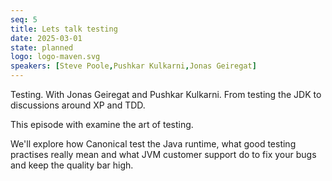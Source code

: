 ```yaml
---
seq: 5
title: Lets talk testing
date: 2025-03-01
state: planned
logo: logo-maven.svg
speakers: [Steve Poole,Pushkar Kulkarni,Jonas Geiregat]
---
```

Testing. With Jonas Geiregat and Pushkar Kulkarni. From testing the JDK to discussions around XP and TDD.

This episode with examine the art of testing. 

We'll explore how Canonical test the Java runtime, what good testing practises really mean and what JVM customer support do to fix your bugs and keep the quality bar high.
